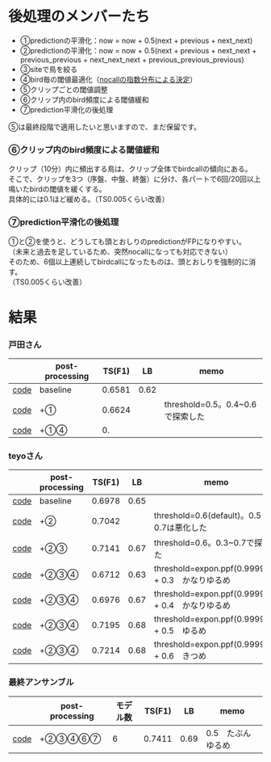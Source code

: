 # 後処理のメンバーたち

+ ①predictionの平滑化：now = now + 0.5(next + previous + next_next)
+ ②predictionの平滑化：now = now + 0.5(next + previous + next_next + previous_previous + next_next_next + previous_previous_previous)
+ ③siteで鳥を絞る
+ ④bird毎の閾値最適化（[nocallの指数分布による決定](https://github.com/trtd56/BirdCLEF/issues/44)）
+ ⑤クリップごとの閾値調整
+ ⑥クリップ内のbird頻度による閾値緩和
+ ⑦prediction平滑化の後処理

⑤は最終段階で適用したいと思いますので、まだ保留です。

### ⑥クリップ内のbird頻度による閾値緩和
クリップ（10分）内に頻出する鳥は、クリップ全体でbirdcallの傾向にある。  
そこで、クリップを3つ（序盤、中盤、終盤）に分け、各パートで6回/20回以上鳴いたbirdの閾値を緩くする。  
具体的には0.1ほど緩める。（TS0.005くらい改善）

### ⑦prediction平滑化の後処理
①と②を使うと、どうしても頭とおしりのpredictionがFPになりやすい。  
（未来と過去を足しているため、突然nocallになっても対応できない）  
そのため、6個以上連続してbirdcallになったものは、頭とおしりを強制的に消す。  
（TS0.005くらい改善）  

# 結果

### 戸田さん
||post-processing|TS(F1)|LB|memo
|---|---|---|---|---|
|[code](https://www.kaggle.com/takamichitoda/birdclef-infer-each-site/data)|baseline|0.6581|0.62|
|[code](https://www.kaggle.com/shinmurashinmura/birdclef-infer-each-site-ppno1)|+①|0.6624||threshold=0.5。0.4~0.6で探索した
|[code]()|+①④|0.||

### teyoさん
||post-processing|TS(F1)|LB|memo
|---|---|---|---|---|
|[code](https://www.kaggle.com/teyosan1229/birdclef-inference-3ch/data)|baseline|0.6978|0.65|
|[code](https://www.kaggle.com/shinmurashinmura/birdclef-inference-3ch-ppno1#ppNo1)|+②|0.7042||threshold=0.6(default)。0.5と0.7は悪化した
|[code](https://www.kaggle.com/shinmurashinmura/birdclef-inference-3ch-ppno1-2)|+②③|0.7141|0.67|threshold=0.6。0.3~0.7で探索した
|[code](https://www.kaggle.com/shinmurashinmura/birdclef-inference-3ch-ppno2-3-4-easy0-4?scriptVersionId=63525518)|+②③④|0.6712|0.63|threshold=expon.ppf(0.999999) + 0.3　かなりゆるめ
|[code](https://www.kaggle.com/shinmurashinmura/birdclef-inference-3ch-ppno2-3-4-easy0-4?scriptVersionId=63527202)|+②③④|0.6976|0.67|threshold=expon.ppf(0.999999) + 0.4　かなりゆるめ
|[code](https://www.kaggle.com/shinmurashinmura/birdclef-inference-3ch-ppno2-3-4-easy-sub)|+②③④|0.7195|0.68|threshold=expon.ppf(0.999999) + 0.5　ゆるめ
|[code](https://www.kaggle.com/shinmurashinmura/birdclef-inference-3ch-ppno2-3-4-hard-sub)|+②③④|0.7214|0.68|threshold=expon.ppf(0.999999) + 0.6　きつめ

### 最終アンサンブル
||post-processing|モデル数|TS(F1)|LB|memo
|---|---|---|---|---|---|
|[code](https://www.kaggle.com/shinmurashinmura/birdclef-ensemble-toda-teyo-shinumra)|+②③④⑥⑦|6|0.7411|0.69|0.5　たぶんゆるめ
